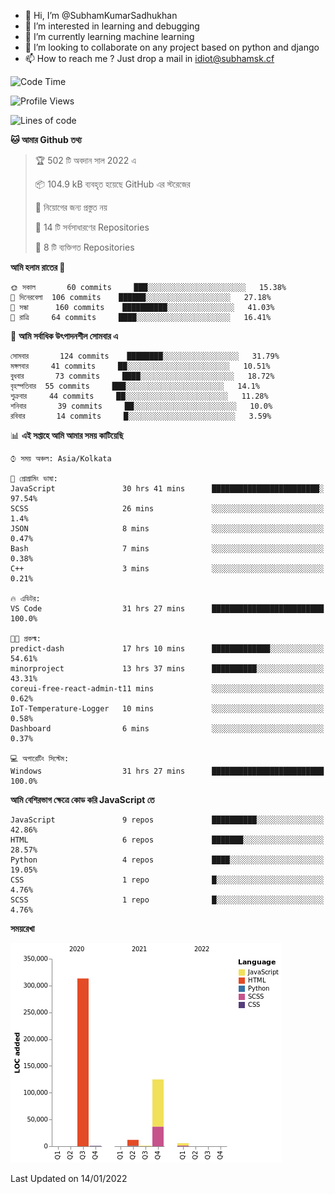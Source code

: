 - 👋 Hi, I’m @SubhamKumarSadhukhan
- 👀 I’m interested in learning and debugging
- 🌱 I’m currently learning machine learning
- 💞️ I’m looking to collaborate on any project based on python and django
- 📫 How to reach me ?
      Just drop a mail in idiot@subhamsk.cf

<!---
SubhamKumarSadhukhan/SubhamKumarSadhukhan is a ✨ special ✨ repository because its `README.md` (this file) appears on your GitHub profile.
You can click the Preview link to take a look at your changes.
--->


<!--START_SECTION:waka-->
![Code Time](http://img.shields.io/badge/Code%20Time-74%20hrs%2012%20mins-blue)

![Profile Views](http://img.shields.io/badge/%E0%A6%AA%E0%A7%8D%E0%A6%B0%E0%A7%8B%E0%A6%AB%E0%A6%BE%E0%A6%87%E0%A6%B2%20%E0%A6%A6%E0%A6%B0%E0%A7%8D%E0%A6%B6%E0%A6%A8-76-blue)

![Lines of code](https://img.shields.io/badge/%E0%A6%B9%E0%A7%8D%E0%A6%AF%E0%A6%BE%E0%A6%B2%E0%A7%8B%20%E0%A6%93%E0%A6%AF%E0%A6%BC%E0%A6%BE%E0%A6%B0%E0%A7%8D%E0%A6%B2%E0%A7%8D%E0%A6%A1%20%E0%A6%A5%E0%A7%87%E0%A6%95%E0%A7%87%20%E0%A6%86%E0%A6%AE%E0%A6%BF%20%E0%A6%B2%E0%A6%BF%E0%A6%96%E0%A7%87%E0%A6%9B%E0%A6%BF-457%20Thousand%20%E0%A6%95%E0%A7%8B%E0%A6%A1%E0%A7%87%E0%A6%B0%20%E0%A6%B2%E0%A6%BE%E0%A6%87%E0%A6%A8-blue)

**🐱 আমার Github তথ্য** 

> 🏆 502 টি অবদান সাল 2022 এ
 > 
> 📦 104.9 kB ব্যবহৃত হয়েছে GitHub এর স্টরেজের 
 > 
> 🚫 নিয়োগের জন্য প্রস্তুত নয়
 > 
> 📜 14 টি সর্বসাধারণের Repositories 
 > 
> 🔑 8 টি ব্যক্তিগত Repositories  
 > 
**আমি হলাম রাতের 🦉** 

```text
🌞 সকাল       60 commits     ███░░░░░░░░░░░░░░░░░░░░░░   15.38% 
🌆 দিনেরবেলা  106 commits    ██████░░░░░░░░░░░░░░░░░░░   27.18% 
🌃 সন্ধা      160 commits    ██████████░░░░░░░░░░░░░░░   41.03% 
🌙 রাত্রি     64 commits     ████░░░░░░░░░░░░░░░░░░░░░   16.41%

```
📅 **আমি সর্বাধিক উৎপাদনশীল সোমবার এ** 

```text
সোমবার       124 commits    ████████░░░░░░░░░░░░░░░░░   31.79% 
মঙ্গলবার     41 commits     ██░░░░░░░░░░░░░░░░░░░░░░░   10.51% 
বুধবার       73 commits     ████░░░░░░░░░░░░░░░░░░░░░   18.72% 
বৃহস্পতিবার  55 commits     ███░░░░░░░░░░░░░░░░░░░░░░   14.1% 
শুক্রবার     44 commits     ██░░░░░░░░░░░░░░░░░░░░░░░   11.28% 
শনিবার       39 commits     ██░░░░░░░░░░░░░░░░░░░░░░░   10.0% 
রবিবার       14 commits     █░░░░░░░░░░░░░░░░░░░░░░░░   3.59%

```


📊 **এই সপ্তাহে আমি আমার সময় কাটিয়েছি** 

```text
⌚︎ সময় অঞ্চল: Asia/Kolkata

💬 প্রোগ্রামিং ভাষা: 
JavaScript               30 hrs 41 mins      ████████████████████████░   97.54% 
SCSS                     26 mins             ░░░░░░░░░░░░░░░░░░░░░░░░░   1.4% 
JSON                     8 mins              ░░░░░░░░░░░░░░░░░░░░░░░░░   0.47% 
Bash                     7 mins              ░░░░░░░░░░░░░░░░░░░░░░░░░   0.38% 
C++                      3 mins              ░░░░░░░░░░░░░░░░░░░░░░░░░   0.21%

🔥 এডিটর: 
VS Code                  31 hrs 27 mins      █████████████████████████   100.0%

🐱‍💻 প্রকল্ম: 
predict-dash             17 hrs 10 mins      █████████████░░░░░░░░░░░░   54.61% 
minorproject             13 hrs 37 mins      ██████████░░░░░░░░░░░░░░░   43.31% 
coreui-free-react-admin-t11 mins             ░░░░░░░░░░░░░░░░░░░░░░░░░   0.62% 
IoT-Temperature-Logger   10 mins             ░░░░░░░░░░░░░░░░░░░░░░░░░   0.58% 
Dashboard                6 mins              ░░░░░░░░░░░░░░░░░░░░░░░░░   0.37%

💻 অপারেটিং সিস্টেম: 
Windows                  31 hrs 27 mins      █████████████████████████   100.0%

```

**আমি বেশিরভাগ ক্ষেত্রে কোড করি JavaScript তে** 

```text
JavaScript               9 repos             ██████████░░░░░░░░░░░░░░░   42.86% 
HTML                     6 repos             ███████░░░░░░░░░░░░░░░░░░   28.57% 
Python                   4 repos             ████░░░░░░░░░░░░░░░░░░░░░   19.05% 
CSS                      1 repo              █░░░░░░░░░░░░░░░░░░░░░░░░   4.76% 
SCSS                     1 repo              █░░░░░░░░░░░░░░░░░░░░░░░░   4.76%

```


**সময়রেখা**

![Chart not found](https://raw.githubusercontent.com/SubhamKumarSadhukhan/SubhamKumarSadhukhan/main/charts/bar_graph.png) 


 Last Updated on 14/01/2022
<!--END_SECTION:waka-->
